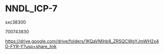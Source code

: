 # NNDL_ICP-7



sxc38300


700743830


https://drive.google.com/drive/folders/1KQaVMihb8_ZRSQCWgYJmWH2x4D-FYR-Y?usp=share_link
